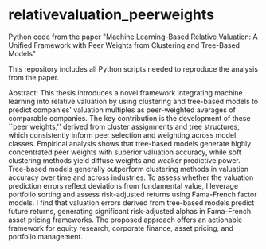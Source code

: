 # relativevaluation_peerweights
Python code from the paper "Machine Learning-Based Relative Valuation: A Unified Framework with Peer Weights from Clustering and Tree-Based Models"

This repository includes all Python scripts needed to reproduce the analysis from the paper.

Abstract:
This thesis introduces a novel framework integrating machine learning into relative valuation by using clustering and tree-based models to predict companies' valuation multiples as peer-weighted averages of comparable companies. The key contribution is the development of these ``peer weights,'' derived from cluster assignments and tree structures, which consistently inform peer selection and weighting across model classes. Empirical analysis shows that tree-based models generate highly concentrated peer weights with superior valuation accuracy, while soft clustering methods yield diffuse weights and weaker predictive power. Tree-based models generally outperform clustering methods in valuation accuracy over time and across industries. To assess whether the valuation prediction errors reflect deviations from fundamental value, I leverage portfolio sorting and assess risk-adjusted returns using Fama-French factor models. I find that valuation errors derived from tree-based models predict future returns, generating significant risk-adjusted alphas in Fama-French asset pricing frameworks. The proposed approach offers an actionable framework for equity research, corporate finance, asset pricing, and portfolio management.
